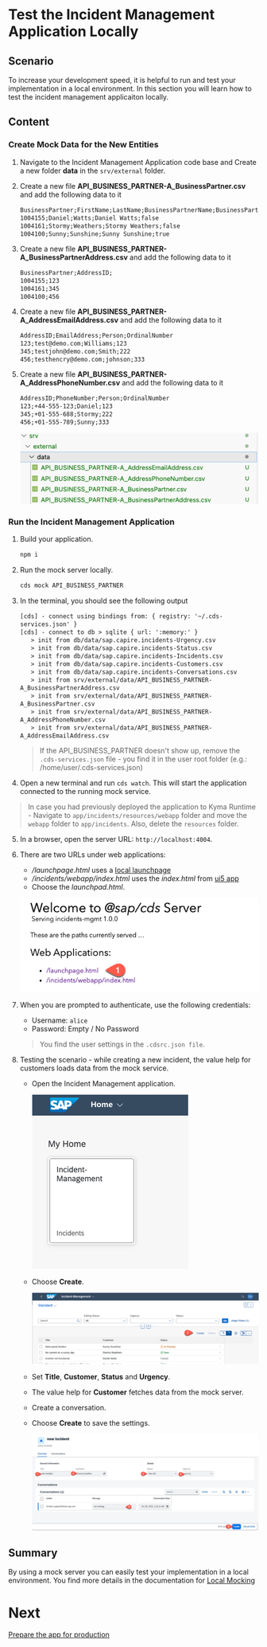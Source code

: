 # Test the Incident Management Application Locally

## Scenario

To increase your development speed, it is helpful to run and test your implementation in a local environment. In this section you will learn how to test the incident management applicaiton locally.

## Content

### Create Mock Data for the New Entities


1. Navigate to the Incident Management Application code base and Create a new folder **data** in the `srv/external` folder.

2. Create a new file **API_BUSINESS_PARTNER-A_BusinessPartner.csv** and add the following data to it
   
   ```csv
   BusinessPartner;FirstName;LastName;BusinessPartnerName;BusinessPartnerIsBlocked;
   1004155;Daniel;Watts;Daniel Watts;false
   1004161;Stormy;Weathers;Stormy Weathers;false
   1004100;Sunny;Sunshine;Sunny Sunshine;true
   ```

3. Create a new file **API_BUSINESS_PARTNER-A_BusinessPartnerAddress.csv** and add the following data to it

   ```csv
   BusinessPartner;AddressID;
   1004155;123
   1004161;345
   1004100;456
   ```

4. Create a new file **API_BUSINESS_PARTNER-A_AddressEmailAddress.csv** and add the following data to it

   ```csv
   AddressID;EmailAddress;Person;OrdinalNumber
   123;test@demo.com;Williams;123
   345;testjohn@demo.com;Smith;222
   456;testhencry@demo.com;johnson;333
   ```
5. Create a new file **API_BUSINESS_PARTNER-A_AddressPhoneNumber.csv** and add the following data to it

   ```csv
   AddressID;PhoneNumber;Person;OrdinalNumber
   123;+44-555-123;Daniel;123
   345;+01-555-688;Stormy;222
   456;+01-555-789;Sunny;333
   ```
   
   ![mock data](../../images/add-remote-service/test-with-mock/test-app00.png)
   

### Run the Incident Management Application

1. Build your application.

   ```sh
   npm i
   ```

2. Run the mock server locally.

   ```sh
   cds mock API_BUSINESS_PARTNER
   ```

3. In the terminal, you should see the following output

   ```cds
   [cds] - connect using bindings from: { registry: '~/.cds-services.json' }
   [cds] - connect to db > sqlite { url: ':memory:' }
      > init from db/data/sap.capire.incidents-Urgency.csv 
      > init from db/data/sap.capire.incidents-Status.csv 
      > init from db/data/sap.capire.incidents-Incidents.csv 
      > init from db/data/sap.capire.incidents-Customers.csv 
      > init from db/data/sap.capire.incidents-Conversations.csv 
      > init from srv/external/data/API_BUSINESS_PARTNER-A_BusinessPartnerAddress.csv 
      > init from srv/external/data/API_BUSINESS_PARTNER-A_BusinessPartner.csv 
      > init from srv/external/data/API_BUSINESS_PARTNER-A_AddressPhoneNumber.csv 
      > init from srv/external/data/API_BUSINESS_PARTNER-A_AddressEmailAddress.csv  
   ```
   > If the API_BUSINESS_PARTNER doesn't show up, remove the `.cds-services.json` file - you find it in the user root folder (e.g.: /home/user/.cds-services.json) 

4.  Open a new terminal and run `cds watch`. This will start the application connected to the running mock service.

   > In case you had previously deployed the application to Kyma Runtime -  Navigate to `app/incidents/resources/webapp` folder and move the `webapp` folder to `app/incidents`. Also, delete the `resources` folder.

5. In a browser, open the server URL: `http://localhost:4004`.
6. There are two URLs under web applications:
 
    - */launchpage.html* uses a [local launchpage](!https://pages.github.tools.sap/cap/golden-path/develop/Launchpage/Launchpage)
    - */incidents/webapp/index.html* uses the *index.html* from [ui5 app](!https://pages.github.tools.sap/cap/golden-path/develop/btp-app-create-ui-fiori-elements/btp-app-create-ui-fiori-elements)
    - Choose the *launchpad.html*.
    
   ![run test](../../images/add-remote-service/test-with-mock/test-app01.png)


7.  When you are prompted to authenticate, use the following credentials:
 
    - Username: `alice`
    - Password: Empty / No Password   
    
    > You find the user settings in the `.cdsrc.json file`.

8. Testing the scenario - while creating a new incident, the value help for customers loads data from the mock service.
   * Open the Incident Management application.
  
      ![run test](../../images/add-remote-service/test-with-mock/test-app02.png)
  
   *  Choose **Create**.
  
      ![run test](../../images/add-remote-service/test-with-mock/test-app03.png)
   
   * Set **Title**, **Customer**, **Status** and **Urgency**. 
   * The value help for **Customer** fetches data from the mock server.
   * Create a conversation.
   * Choose **Create** to save the settings.
     
      ![run test](../../images/add-remote-service/test-with-mock/test-app04.png)
   

## Summary
By using a mock server you can easily test your implementation in a local environment. You find more details in the documentation for [Local Mocking](https://cap.cloud.sap/docs/guides/using-services#local-mocking)

# Next 

[Prepare the app for production](./prep-for-prod.md)
